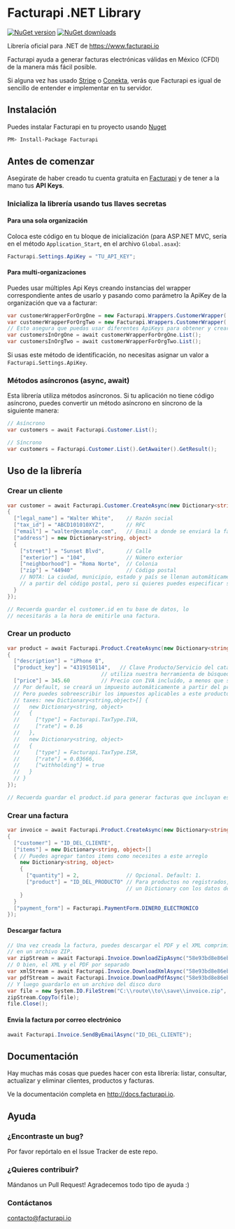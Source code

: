 Facturapi .NET Library
======================

[![NuGet version](https://badge.fury.io/nu/Facturapi.svg)](https://www.nuget.org/packages/Facturapi/)
[![NuGet downloads](https://img.shields.io/nuget/dt/Facturapi.svg)](https://www.nuget.org/packages/Facturapi/)

Librería oficial para .NET de https://www.facturapi.io

Facturapi ayuda a generar facturas electrónicas válidas en México (CFDI) de la manera más fácil posible.

Si alguna vez has usado [Stripe](https://stripe.com) o [Conekta](https://conekta.io), verás que Facturapi es igual de sencillo de entender e implementar en tu servidor.

## Instalación

Puedes instalar Facturapi en tu proyecto usando [Nuget](https://www.nuget.org/)

```bash
PM> Install-Package Facturapi
```

## Antes de comenzar

Asegúrate de haber creado tu cuenta gratuita en [Facturapi](https://www.facturapi.io) y de tener a la mano tus **API Keys**.

### Inicializa la librería usando tus llaves secretas

#### Para una sola organización

Coloca este código en tu bloque de inicialización (para ASP.NET MVC, sería en el método `Application_Start`, en el archivo `Global.asax`):

```csharp
Facturapi.Settings.ApiKey = "TU_API_KEY";
```

#### Para multi-organizaciones

Puedes usar múltiples Api Keys creando instancias del wrapper correspondiente antes de usarlo y pasando como parámetro la ApiKey de la organización que va a facturar:

```csharp
var customerWrapperForOrgOne = new Facturapi.Wrappers.CustomerWrapper('API_KEY_ORG_1');
var customerWrapperForOrgTwo = new Facturapi.Wrappers.CustomerWrapper('API_KEY_ORG_2');
// Esto asegura que puedas usar diferentes ApiKeys para obtener y crear datos para diferentes organizaciones
var customersInOrgOne = await customerWrapperForOrgOne.List();
var customersInOrgTwo = await customerWrapperForOrgTwo.List();
```

Si usas este método de identificación, no necesitas asignar un valor a `Facturapi.Settings.ApiKey`.

### Métodos asíncronos (async, await)

Esta librería utiliza métodos asíncronos. Si tu aplicación no tiene código asíncrono, puedes convertir un método asíncrono en síncrono de la siguiente manera:

```csharp
// Asíncrono
var customers = await Facturapi.Customer.List();

// Síncrono
var customers = Facturapi.Customer.List().GetAwaiter().GetResult();
```

## Uso de la librería

### Crear un cliente

```csharp
var customer = await Facturapi.Customer.CreateAsync(new Dictionary<string, object>
{
  ["legal_name"] = "Walter White",    // Razón social
  ["tax_id"] = "ABCD101010XYZ",       // RFC
  ["email"] = "walter@example.com",   // Email a donde se enviará la factura
  ["address"] = new Dictionary<string, object>
  {
    ["street"] = "Sunset Blvd",       // Calle
    ["exterior"] = "104",             // Número exterior
    ["neighborhood"] = "Roma Norte",  // Colonia
    ["zip"] = "44940"                 // Código postal
    // NOTA: La ciudad, municipio, estado y país se llenan automáticamente
    // a partir del código postal, pero si quieres puedes especificar sus valores.
  }
});

// Recuerda guardar el customer.id en tu base de datos, lo
// necesitarás a la hora de emitirle una factura.
```

### Crear un producto

```csharp
var product = await Facturapi.Product.CreateAsync(new Dictionary<string, object>
{
  ["description"] = "iPhone 8",
  ["product_key"] = "4319150114",   // Clave Producto/Servicio del catálogo del SAT. Para obtenerla más fácilmente
                              // utiliza nuestra herramienta de búsqueda de claves en tu dashboard.
  ["price"] = 345.60          // Precio con IVA incluído, a menos que se especifique lo contrario.
  // Por default, se creará un impuesto automáticamente a partir del precio, aplicando el IVA al 16%.
  // Pero puedes sobreescribir los impuestos aplicables a este producto especificando un arreglo de impuestos:
  // taxes: new Dictionary<string,object>[] {
  //   new Dictionary<string, object>
  //   {
  //     ["type"] = Facturapi.TaxType.IVA,
  //     ["rate"] = 0.16
  //   },
  //   new Dictionary<string, object>
  //   {
  //     ["type"] = Facturapi.TaxType.ISR,
  //     ["rate"] = 0.03666,
  //     ["withholding"] = true
  //   }
  // }
});

// Recuerda guardar el product.id para generar facturas que incluyan este producto.
```

### Crear una factura

```csharp
var invoice = await Facturapi.Product.CreateAsync(new Dictionary<string, object>
{
  ["customer"] = "ID_DEL_CLIENTE",
  ["items"] = new Dictionary<string, object>[]
  { // Puedes agregar tantos items como necesites a este arreglo
    new Dictionary<string, object>
    {
      ["quantity"] = 2,               // Opcional. Default: 1.
      ["product"] = "ID_DEL_PRODUCTO" // Para productos no registrados, puedes asignar
                                      // un Dictionary con los datos del producto
    }
  }
  ["payment_form"] = Facturapi.PaymentForm.DINERO_ELECTRONICO
});
```

#### Descargar factura

```csharp
// Una vez creada la factura, puedes descargar el PDF y el XML comprimidos
// en un archivo ZIP.
var zipStream = await Facturapi.Invoice.DownloadZipAsync("58e93bd8e86eb318b019743d");
// O bien, el XML y el PDF por separado
var xmlStream = await Facturapi.Invoice.DownloadXmlAsync("58e93bd8e86eb318b019743d");
var pdfStream = await Facturapi.Invoice.DownloadPdfAsync("58e93bd8e86eb318b019743d");
// Y luego guardarlo en un archivo del disco duro
var file = new System.IO.FileStrem("C:\\route\\to\\save\\invoice.zip", FileMode.Create);
zipStream.CopyTo(file);
file.Close();
```

#### Envía la factura por correo electrónico

```csharp
await Facturapi.Invoice.SendByEmailAsync("ID_DEL_CLIENTE");
```

## Documentación

Hay muchas más cosas que puedes hacer con esta librería: listar, consultar, actualizar y eliminar clientes, productos y facturas.

Ve la documentación completa en http://docs.facturapi.io.

## Ayuda

### ¿Encontraste un bug?

Por favor repórtalo en el Issue Tracker de este repo.

### ¿Quieres contribuir?

Mándanos un Pull Request! Agradecemos todo tipo de ayuda :)

### Contáctanos

contacto@facturapi.io